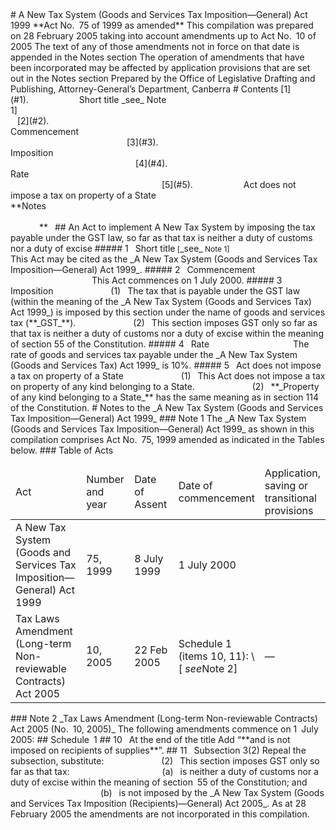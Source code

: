 <?xml:namespace prefix = v ns = "urn:schemas-microsoft-com:vml" /><v:shapetype id="_x0000_t75" coordsize="21600,21600" o:preferrelative="t" o:spt="75" filled="f" stroked="f" path=" m@4@5 l@4@11@9@11@9@5 xe"><v:stroke joinstyle="miter"></v:stroke><v:formulas><v:f eqn="if lineDrawn pixelLineWidth 0 "></v:f><v:f eqn="sum @0 1 0 "></v:f><v:f eqn="sum 0 0 @1 "></v:f><v:f eqn="prod @2 1 2 "></v:f><v:f eqn="prod @3 21600 pixelWidth "></v:f><v:f eqn="prod @3 21600 pixelHeight "></v:f><v:f eqn="sum @0 0 1 "></v:f><v:f eqn="prod @6 1 2 "></v:f><v:f eqn="prod @7 21600 pixelWidth "></v:f><v:f eqn="sum @8 21600 0 "></v:f><v:f eqn="prod @7 21600 pixelHeight "></v:f><v:f eqn="sum @10 21600 0 "></v:f></v:formulas><v:path o:extrusionok="f" gradientshapeok="t" o:connecttype="rect"></v:path><o:lock v:ext="edit" aspectratio="t"></o:lock></v:shapetype><v:shape id="_x0000_i1025" style="WIDTH: 114pt; HEIGHT: 84pt" type="#_x0000_t75" coordsize="21600,21600" fillcolor="winColor(17)"><v:imagedata o:title="" src="0CD3BDEF510C46A2CA256FB60026DCDB/$FILE/image001.png"></v:imagedata></v:shape><o:p></o:p>

# A New Tax System (Goods and Services Tax Imposition—General) Act 1999<o:p></o:p>

**Act No. 75 of 1999 as amended<o:p></o:p>**

This compilation was prepared on <?xml:namespace prefix = st1 ns = "urn:schemas-microsoft-com:office:smarttags" /><st1:date style="BACKGROUND-POSITION: left bottom; BACKGROUND-IMAGE: url(res://ietag.dll/#34/#1001); BACKGROUND-REPEAT: repeat-x" month="2" day="28" year="2005">28 February 2005</st1:date>
taking into account amendments up to Act No. 10 of 2005<o:p></o:p>

The text of any of those amendments not in force
on that date is appended in the Notes section<o:p></o:p>

The operation of amendments that have been incorporated may be 
affected by application provisions that are set out in the Notes section<o:p></o:p>

Prepared by the Office of Legislative Drafting and Publishing,
Attorney-General’s Department, <st1:city style="BACKGROUND-POSITION: left bottom; BACKGROUND-IMAGE: url(res://ietag.dll/#34/#1001); BACKGROUND-REPEAT: repeat-x"><st1:place style="BACKGROUND-POSITION: left bottom; BACKGROUND-IMAGE: url(res://ietag.dll/#34/#1001); BACKGROUND-REPEAT: repeat-x">Canberra</st1:place></st1:city><o:p></o:p>


# Contents

[1](#1).            Short title _see_ Note 1]<span style="mso-tab-count: 1 dotted">                                                                        </span>

[2](#2).            Commencement<span style="mso-tab-count: 1 dotted">                                                                                   </span>

[3](#3).            Imposition<span style="mso-tab-count: 1 dotted">                                                                                           </span>

[4](#4).            Rate<span style="mso-tab-count: 1 dotted">                                                                                                      </span>

[5](#5).            Act does not impose a tax on property of a State<span style="mso-tab-count: 1 dotted">                               </span>

**Notes<span style="mso-tab-count: 1">                                                                                                                                              </span>** 


## An Act to implement A New Tax System by imposing the tax payable under the GST law, so far as that tax is neither a duty of customs nor a duty of excise

##### <a id="1"></a>1  Short title<span style="FONT-WEIGHT: normal; FONT-SIZE: 9pt; mso-bidi-font-weight: bold"> [</span>_see_<span style="FONT-WEIGHT: normal; FONT-SIZE: 9pt; mso-bidi-font-weight: bold"> Note 1]</span>

                   This Act may be cited as the _A New Tax System (Goods and Services Tax Imposition—General) Act 1999_.

##### <a id="2"></a>2  Commencement

                   This Act commences on <st1:date style="BACKGROUND-POSITION: left bottom; BACKGROUND-IMAGE: url(res://ietag.dll/#34/#1001); BACKGROUND-REPEAT: repeat-x" month="7" day="1" year="2000">1 July 2000</st1:date>.

##### <a id="3"></a>3  Imposition

             (1)  The tax that is payable under the GST law (within the meaning of the _A New Tax System (Goods and Services Tax) Act 1999_) is imposed by this section under the name of goods and services tax (**_GST_**).

             (2)  This section imposes GST only so far as that tax is neither a duty of customs nor a duty of excise within the meaning of section 55 of the Constitution.

##### <a id="4"></a>4  Rate

                   The rate of goods and services tax payable under the _A New Tax System (Goods and Services Tax) Act 1999_ is 10%.

##### <a id="5"></a>5  Act does not impose a tax on property of a State

             (1)  This Act does not impose a tax on property of any kind belonging to a State.

             (2)  **_Property of any kind belonging to a State_** has the same meaning as in section 114 of the Constitution.


# Notes to the _<span style="mso-no-proof: yes">A New Tax System (Goods and Services Tax Imposition—General) Act 1999</span>_<o:p></o:p>

### Note 1<o:p></o:p>

The _A New Tax System (Goods and Services Tax Imposition—General) Act 1999_ as shown in this compilation comprises Act No. 75, 1999 amended as indicated in the Tables below.<o:p></o:p>

### Table of Acts<o:p></o:p>

<table>
<colgroup>
  <col width="31%">
  <col width="16%">
  <col width="18%">
  <col width="20%">
  <col width="16%">
</colgroup>

<thead>
  <tr>
    <td>
      <div>Act  <o:p></o:p> </div>
    </td>
    <td>
      <div>Number 
and year 
   <o:p></o:p> </div>
    </td>
    <td>
      <div>Date 
of Assent 
   <o:p></o:p> </div>
    </td>
    <td>
      <div>Date of commencement  <o:p></o:p> </div>
    </td>
    <td>
      <div>Application, saving or transitional provisions <o:p></o:p> </div>
    </td>
  </tr>
</thead>
<tbody>
  <tr>
    <td>
      <div>A New Tax System (Goods and Services Tax Imposition—General) Act 1999 <o:p></o:p></div>
    </td>
    <td>
      <div>75, 1999 <o:p></o:p></div>
    </td>
    <td>
      <div><st1:date style="BACKGROUND-POSITION: left bottom; BACKGROUND-IMAGE: url(res://ietag.dll/#34/#1001); BACKGROUND-REPEAT: repeat-x" month="7" day="8" year="1999">8 July 1999</st1:date> <o:p></o:p></div>
    </td>
    <td>
      <div><st1:date style="BACKGROUND-POSITION: left bottom; BACKGROUND-IMAGE: url(res://ietag.dll/#34/#1001); BACKGROUND-REPEAT: repeat-x" month="7" day="1" year="2000">1 July 2000</st1:date> <o:p></o:p></div>
    </td>
    <td>
      <div><o:p> </o:p></div>
    </td>
  </tr>
  <tr>
    <td>
      <div>Tax Laws Amendment (Long-term Non-reviewable Contracts) Act 2005 <o:p></o:p></div>
    </td>
    <td>
      <div>10, 2005 <o:p></o:p></div>
    </td>
    <td>
      <div>22 Feb 2005 <o:p></o:p></div>
    </td>
    <td>
      <div>Schedule 1 (items 10, 11): \[ <i style="mso-bidi-font-style: normal">see</i>Note 2] <o:p></o:p></div>
    </td>
    <td>
      <div>— <o:p></o:p></div>
    </td>
  </tr>
</tbody></table>


### Note 2<o:p></o:p>

_Tax Laws Amendment (Long-term Non-reviewable Contracts) Act 2005 

(No. 10, 2005)<o:p></o:p>_

The following amendments commence on 1 July 2005:<o:p></o:p>

## Schedule 1<o:p></o:p>

## 10  At the end of the title

Add “**and is not imposed on recipients of supplies**”.

## 11  Subsection 3(2)

Repeal the subsection, substitute:

             (2)  This section imposes GST only so far as that tax:

                     (a)  is neither a duty of customs nor a duty of excise within the meaning of section 55 of the Constitution; and

                     (b)  is not imposed by the _A New Tax System (Goods and Services Tax Imposition (Recipients)—General) Act 2005_.<o:p></o:p>

As at 28 February 2005 the amendments are not incorporated in this compilation.<o:p></o:p>


<o:p> </o:p>
